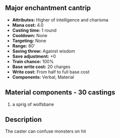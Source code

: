 ## Major enchantment cantrip
- **Attributes:** Higher of intelligence and charisma
- **Mana cost:** 4.0
- **Casting time:** 1 round
- **Cooldown:** None
- **Targeting:** None
- **Range:** 80'
- **Saving throw:** Against wisdom
- **Save adjustment:** +0
- **Train chance:** 100%
- **Base write cost:** 20 charges
- **Write cost:** From half to full base cost
- **Components:** Verbal, Material
## Material components - 30 castings
1. a sprig of wolfsbane
## Description
The caster can confuse monsters on hit
